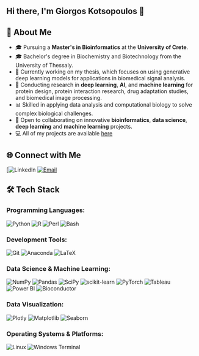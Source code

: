 ## Hi there, I'm Giorgos Kotsopoulos 👋

## 🚀 About Me
- 🎓 Pursuing a **Master's in Bioinformatics** at the **University of Crete**.
- 🎓 Bachelor's degree in Biochemistry and Biotechnology from the University of Thessaly.
- 🧬 Currently working on my thesis, which focuses on using generative deep learning models for applications in biomedical signal analysis.
- 🔬 Conducting research in **deep learning**, **AI**, and **machine learning** for protein design, protein interaction research, drug adaptation studies, and biomedical image processing.
- 📊 Skilled in applying data analysis and computational biology to solve complex biological challenges.
- 🌟 Open to collaborating on innovative **bioinformatics**, **data science**, **deep learning** and **machine learning** projects.
- 💻 All of my projects are available [here](https://github.com/GiorgosKots?tab=repositories) 
## 🌐 Connect with Me
[![LinkedIn](https://www.linkedin.com/in/georgios-kotsopoulos-6b1724208/)
[![Email](https://img.shields.io/badge/Email-D14836?style=for-the-badge&logo=gmail&logoColor=white)](mailto:kotsgeorge999@gmail.com)

## 🛠️ Tech Stack
### Programming Languages:
![Python](https://img.shields.io/badge/-Python-3776AB?style=for-the-badge&logo=python&logoColor=white)
![R](https://img.shields.io/badge/-R-276DC3?style=for-the-badge&logo=r&logoColor=white)
![Perl](https://img.shields.io/badge/-Perl-39457E?style=for-the-badge&logo=perl&logoColor=white)
![Bash](https://img.shields.io/badge/-Bash-4EAA25?style=for-the-badge&logo=gnu-bash&logoColor=white)

### Development Tools:
![Git](https://img.shields.io/badge/-Git-F05032?style=for-the-badge&logo=git&logoColor=white)
![Anaconda](https://img.shields.io/badge/-Anaconda-44A833?style=for-the-badge&logo=anaconda&logoColor=white)
![LaTeX](https://img.shields.io/badge/-LaTeX-008080?style=for-the-badge&logo=latex&logoColor=white)

### Data Science & Machine Learning:
![NumPy](https://img.shields.io/badge/-NumPy-013243?style=for-the-badge&logo=numpy&logoColor=white)
![Pandas](https://img.shields.io/badge/-Pandas-150458?style=for-the-badge&logo=pandas&logoColor=white)
![SciPy](https://img.shields.io/badge/-SciPy-8CAAE6?style=for-the-badge&logo=scipy&logoColor=white)
![scikit-learn](https://img.shields.io/badge/-Scikit--learn-F7931E?style=for-the-badge&logo=scikit-learn&logoColor=white)
![PyTorch](https://img.shields.io/badge/-PyTorch-EE4C2C?style=for-the-badge&logo=pytorch&logoColor=white)
![Tableau](https://img.shields.io/badge/-Tableau-E97627?style=for-the-badge&logo=tableau&logoColor=white)
![Power BI](https://img.shields.io/badge/-Power%20BI-F2C811?style=for-the-badge&logo=power-bi&logoColor=black)
![Bioconductor](https://img.shields.io/badge/-Bioconductor-3C9F70?style=for-the-badge&logo=r&logoColor=white)

### Data Visualization:
![Plotly](https://img.shields.io/badge/-Plotly-3F4F75?style=for-the-badge&logo=plotly&logoColor=white)
![Matplotlib](https://img.shields.io/badge/-Matplotlib-007ACC?style=for-the-badge&logo=matplotlib&logoColor=white)
![Seaborn](https://img.shields.io/badge/-Seaborn-3793EF?style=for-the-badge)

### Operating Systems & Platforms:
![Linux](https://img.shields.io/badge/-Linux-FCC624?style=for-the-badge&logo=linux&logoColor=black)
![Windows Terminal](https://img.shields.io/badge/-Windows_Terminal-4D4D4D?style=for-the-badge&logo=windows-terminal&logoColor=white)
